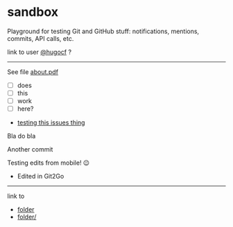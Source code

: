 sandbox
=======

Playground for testing Git and GitHub stuff: notifications, mentions, commits, API calls, etc. 

link to user [@hugocf](https://github.com/hugocf) ?

---

See file [about.pdf](about.pdf)

- [ ] does
- [ ] this
- [ ] work
- [ ] here?

- [testing this issues thing](https://github.com/hugocf/sandbox/issues/1)


Bla do bla

Another commit

Testing edits from mobile! 😉

- Edited in Git2Go

---

link to

- [folder](folder)
- [folder/](folder/)
